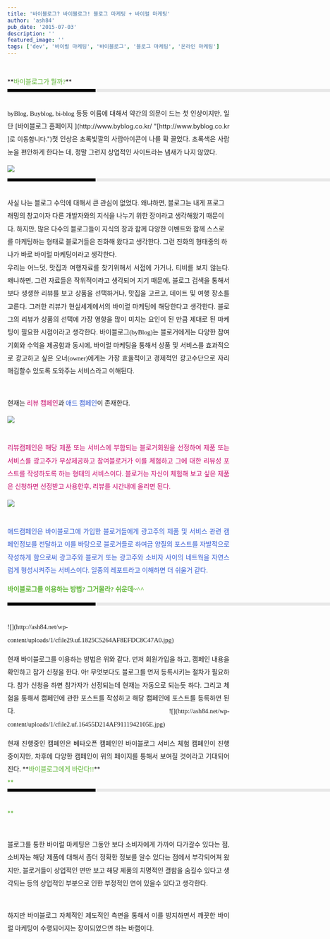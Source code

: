 ```yaml
---
title: '바이블로그? 바이블로그! 블로그 마케팅 + 바이럴 마케팅'
author: 'ash84'
pub_date: '2015-07-03'
description: ''
featured_image: ''
tags: ['dev', '바이럴 마케팅', '바이블로그', '블로그 마케팅', '온라인 마케팅']
---
```



<div style="margin-left: 12em; line-height: 2; "><font color="#5fb636"><span style="font-size: 11pt; "><span style="font-family: Dotum; "> </span></span></font></div><div style="line-height: 2; "></div><div style="text-align: justify; line-height: 2; ">**<font color="#5fb636"><span style="font-size: 11pt; "><span style="font-family: Dotum; ">바이블로그가 뭘까?</span></span></font>**</div><div style="text-align: justify; line-height: 2; "><div style="border-left-color: rgb(0, 0, 0); border-left-width: 200px; border-left-style: solid; padding-bottom: 3px; background-color: rgb(232, 232, 232); padding-left: 6px; width: 690px; padding-right: 6px; font: normal normal bold 1pt/1 나눔고딕, sans-serif; margin-bottom: 10px; height: 1px; color: rgb(255, 255, 255); padding-top: 3px; "><span style="font-size: 11pt; "><span style="font-size: 10pt; "><span style="font-size: 11pt; "><span style="font-size: 10pt; "><span style="font-size: 10pt; "><span style="font-family: Batang; "><span style="font-size: 11pt; "></span></span></span></span></span></span></span></div><div style="line-height: 1.7; "><span style="font-family: Dotum; "><font color="#474747"><span style="font-size: 11pt; "><span style="font-family: Dotum; "></span></span></font><span style="font-size: 10pt; "><font color="#474747"><span style="font-size: 11pt; "><span style="font-family: Dotum; "></span></span></font><span style="font-family: Dotum; "><font color="#474747"><span style="font-size: 11pt; "><span style="font-family: Dotum; "></span></span></font><span style="font-size: 10pt; "><font color="#474747"><span style="font-size: 11pt; "><span style="font-family: Dotum; "> </span></span></font></span></span></span></span></div><span style="font-size: 11pt; "><span style="font-family: Dotum; ">  
 byBlog, Buyblog, bi-blog 등등 이름에 대해서 약간의 의문이 드는 첫 인상이지만, 일단 </span></span>[<span style="font-size: 11pt; "><span style="font-family: Dotum; ">바이블로그 홈페이지 </span></span>](http://www.byblog.co.kr/ "[http://www.byblog.co.kr      ]로 이동합니다.")<span style="font-size: 11pt; "><span style="font-family: Dotum; ">첫 인상은 초록빛깔의 사람아이콘이 나를 확 끌었다. 초록색은 사람 눈을 편안하게 한다는 데, 정말 그런지 상업적인 사이트라는 냄새가 나지 않았다. </span></span>

<span style="font-size: 11pt; "><span style="font-family: Dotum; ">![](http://ash84.net/wp-content/uploads/1/cfile9.uf.202393264AF8EE816B67C5.jpg)

</span></span>

</div><div style="line-height: 2; "><div style="border-left-color: rgb(0, 0, 0); border-left-width: 200px; border-left-style: solid; padding-bottom: 3px; background-color: rgb(232, 232, 232); padding-left: 6px; width: 690px; padding-right: 6px; font: normal normal bold 1pt/1 나눔고딕, sans-serif; margin-bottom: 10px; height: 1px; color: rgb(255, 255, 255); padding-top: 3px; "><span style="font-size: 11pt; "><span style="font-size: 10pt; "><span style="font-size: 11pt; "><span style="font-size: 10pt; "><span style="font-size: 10pt; "><span style="font-family: Batang; "><span style="font-size: 11pt; "></span></span></span></span></span></span></span></div><div style="line-height: 1.7; "><span style="font-family: Dotum; "><font color="#474747"><span style="font-size: 11pt; "><span style="font-family: Dotum; "></span></span></font><span style="font-size: 10pt; "><font color="#474747"><span style="font-size: 11pt; "><span style="font-family: Dotum; "></span></span></font><span style="font-family: Dotum; "><font color="#474747"><span style="font-size: 11pt; "><span style="font-family: Dotum; "></span></span></font><span style="font-size: 10pt; "><font color="#474747"><span style="font-size: 11pt; "><span style="font-family: Dotum; "> </span></span></font></span></span></span></span></div><span style="font-size: 11pt; "><span style="font-family: Dotum; ">  
 사실 나는 블로그 수익에 대해서 큰 관심이 없었다. 왜냐하면, 블로그는 내게 프로그래밍의 창고이자 다른 개발자와의 지식을 나누기 위한 장이라고 생각해왔기 때문이다. 하지만, 많은 다수의 블로그들이 지식의 장과 함께 다양한 이벤트와 함께 스스로를 마케팅하는 형태로 블로거들은 진화해 왔다고 생각한다. 그런 진화의 형태중의 하나가 바로 바이럴 마케팅이라고 생각한다. </span></span>

<div style="TEXT-ALIGN: justify"><span style="font-size: 11pt; "><span style="font-family: Dotum; ">  
 우리는 어느덧, 맛집과 여행자료를 찾기위해서 서점에 가거나, 티비를 보지 않는다. 왜냐하면, 그런 자료들은 작위적이라고 생각되어 지기 때문에, 블로그 검색을 통해서 보다 생생한 리뷰를 보고 상품을 선택하거나, 맛집을 고르고, 데이트 및 여행 장소를 고른다. 그러한 리뷰가 현실세계에서의 바이럴 마케팅에 해당한다고 생각한다. 블로그의 리뷰가 상품의 선택에 가장 영향을 많이 미치는 요인이 된 만큼 제대로 된 마케팅이 필요한 시점이라고 생각한다. </span></span><span style="font-size: 11pt; "><span style="font-family: Dotum; ">  
 바이블로그(byBlog)는 블로거에게는 다양한 참여기회와 수익을 제공함과 동시에, 바이럴 마케팅을 통해서 상품 및 서비스를 효과적으로 광고하고 싶은 오너(owner)에게는 가장 효율적이고 경제적인 광고수단으로 자리매김할수 있도록 도와주는 서비스라고 이해된다. </span></span>

<span style="font-size: 11pt; "><span style="font-family: Dotum; ">  
 현재는</span></span><font color="#c8056a"><span style="font-size: 11pt; "><span style="font-family: Dotum; "> 리뷰 캠페인</span></span></font><span style="font-size: 11pt; "><span style="font-family: Dotum; ">과 </span></span><font color="#3058d2"><span style="font-size: 11pt; "><span style="font-family: Dotum; ">애드 캠페인</span></span></font><span style="font-size: 11pt; "><span style="font-family: Dotum; ">이 존재한다. </span></span>

<span style="font-size: 11pt; "><span style="font-family: Dotum; ">![](http://ash84.net/wp-content/uploads/1/cfile9.uf.1336C2284AF8EF515C694F.jpg)

</span></span>  
<font color="#c8056a"><span style="font-size: 11pt; "><span style="font-family: Dotum; ">리뷰캠페인은 해당 제품 또는 서비스에 부합되는 블로거회원을 선정하여 제품 또는 서비스를 광고주가 무상제공하고 참여블로거가 이를 체험하고 그에 대한 리뷰성 포스트를 작성하도록 하는 형태의 서비스이다. 블로거는 자신이 체험해 보고 싶은 제품은 신청하면 선정받고 사용한후, 리뷰를 시간내에 올리면 된다. </span></span></font>

  
<span style="font-size: 11pt; "><span style="font-family: Dotum; ">![](http://ash84.net/wp-content/uploads/1/cfile21.uf.150341244AF8EF6B686305.jpg)

</span></span>  
<font color="#3058d2"><span style="font-size: 11pt; "><span style="font-family: Dotum; ">애드캠페인은 바이블로그에 가입한 블로거들에게 광고주의 제품 및 서비스 관련 캠페인정보를 전달하고 이를 바탕으로 블로거들로 하여금 양질의 포스트를 자발적으로 작성하게 함으로써 광고주와 블로거 또는 광고주와 소비자 사이의 네트웍을 자연스럽게 형성시켜주는 서비스이다. 일종의 레포트라고 이해하면 더 쉬울거 같다. </span></span>  
</font>

**<font color="#5fb636"><span style="font-size: 11pt; "><span style="font-family: Dotum; ">바이블로그를 이용하는 방법? 그거몰라? 쉬운데~^^</span></span></font>**

</div><div style="TEXT-ALIGN: justify"><div style="border-left-color: rgb(0, 0, 0); border-left-width: 200px; border-left-style: solid; padding-bottom: 3px; background-color: rgb(232, 232, 232); padding-left: 6px; width: 690px; padding-right: 6px; font: normal normal bold 1pt/1 나눔고딕, sans-serif; margin-bottom: 10px; height: 1px; color: rgb(255, 255, 255); padding-top: 3px; "><span style="font-size: 11pt; "><span style="font-size: 10pt; "><span style="font-size: 11pt; "><span style="font-size: 10pt; "><span style="font-size: 10pt; "><span style="font-family: Batang; "><span style="font-size: 11pt; "></span></span></span></span></span></span></span></div><div style="line-height: 1.7; "><span style="font-family: Dotum; "><font color="#474747"><span style="font-size: 11pt; "><span style="font-family: Dotum; "></span></span></font><span style="font-size: 10pt; "><font color="#474747"><span style="font-size: 11pt; "><span style="font-family: Dotum; "></span></span></font><span style="font-family: Dotum; "><font color="#474747"><span style="font-size: 11pt; "><span style="font-family: Dotum; "></span></span></font><span style="font-size: 10pt; "><font color="#474747"><span style="font-size: 11pt; "><span style="font-family: Dotum; "> </span></span></font></span></span></span></span></div><span style="font-size: 11pt; "><span style="font-family: Dotum; ">![](http://ash84.net/wp-content/uploads/1/cfile29.uf.1825C5264AF8EFDC8C47A0.jpg)

</span></span>

</div><div style="TEXT-ALIGN: justify">  
<span style="font-size: 11pt; "><span style="font-family: Dotum; ">  
 현재 바이블로그를 이용하는 방법은 위와 같다. 먼저 회원가입을 하고, 캠페인 내용을 확인하고 참가 신청을 한다. 아! 무엇보다도 블로그를 먼저 등록시키는 절차가 필요하다. 참가 신청을 하면 참가자가 선정되는데 현재는 자동으로 되는듯 하다. 그리고 체험을 통해서 캠페인에 관한 포스트를 작성하고 해당 캠페인에 포스트를 등록하면 된다. </span></span><span style="font-size: 11pt; "><span style="font-family: Dotum; ">![](http://ash84.net/wp-content/uploads/1/cfile2.uf.16455D214AF9111942105E.jpg)

</span></span>

</div><div style="TEXT-ALIGN: justify">  
<span style="font-size: 11pt; "><span style="font-family: Dotum; ">  
 현재 진행중인 캠페인은 베타오픈 캠페인인 바이블로그 서비스 체험 캠페인이 진행중이지만, 차후에 다양한 캠페인이 위의 페이지를 통해서 보여질 것이라고 기대되어진다. </span></span>**<font color="#5fb636"><span style="font-size: 11pt; "><span style="font-family: Dotum; ">바이블로그에게 바란다!!</span></span></font>**

</div><div style="TEXT-ALIGN: justify"><font color="#5FB636">**<span style="color: rgb(51, 51, 51); font-weight: normal; "><div style="border-left-color: rgb(0, 0, 0); border-left-width: 200px; border-left-style: solid; padding-bottom: 3px; background-color: rgb(232, 232, 232); padding-left: 6px; width: 690px; padding-right: 6px; font: normal normal bold 1pt/1 나눔고딕, sans-serif; margin-bottom: 10px; height: 1px; color: rgb(255, 255, 255); padding-top: 3px; "><span style="font-size: 11pt; "><span style="font-size: 10pt; "><span style="font-size: 11pt; "><span style="font-size: 10pt; "><span style="font-size: 10pt; "><span style="font-family: Batang; "><span style="font-size: 11pt; "></span></span></span></span></span></span></span></div><div style="line-height: 1.7; "><span style="font-family: Dotum; "><font color="#474747"><span style="font-size: 11pt; "><span style="font-family: Dotum; "></span></span></font><span style="font-size: 10pt; "><font color="#474747"><span style="font-size: 11pt; "><span style="font-family: Dotum; "></span></span></font><span style="font-family: Dotum; "><font color="#474747"><span style="font-size: 11pt; "><span style="font-family: Dotum; "></span></span></font><span style="font-size: 10pt; "><font color="#474747"><span style="font-size: 11pt; "><span style="font-family: Dotum; "> </span></span></font></span></span></span></span></div></span>**</font>  
  
<span style="font-size: 11pt; "><span style="font-family: Dotum; ">  
 블로그를 통한 바이럴 마케팅은 그동안 보다 소비자에게 가까이 다가갈수 있다는 점, 소비자는 해당 제품에 대해서 좀더 정확한 정보를 알수 있다는 점에서 부각되어져 왔지만, 블로거들이 상업적인 면만 보고 해당 제품의 치명적인 결함을 숨길수 있다고 생각되는 등의 상업적인 부분으로 인한 부정적인 면이 있을수 있다고 생각한다. </span></span>

<span style="font-size: 11pt; "><span style="font-family: Dotum; ">  
 하지만 바이블로그 자체적인 제도적인 측면을 통해서 이를 방지하면서 깨끗한 바이럴 마케팅이 수행되어지는 장이되었으면 하는 바램이다. </span></span>

</div></div><div><div style="TEXT-ALIGN: justify"></div></div>

